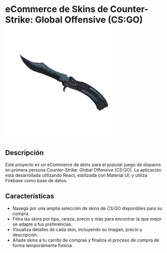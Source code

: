 # eCommerce de Skins de Counter-Strike: Global Offensive (CS:GO) ![CS:GO Skins eCommerce](/public/img/skins/skin-0.png)

## Descripción

Este proyecto es un eCommerce de skins para el popular juego de disparos en primera persona Counter-Strike: Global Offensive (CS:GO). La aplicación está desarrollada utilizando React, estilizada con Material UI, y utiliza Firebase como base de datos.

## Características

- Navega por una amplia selección de skins de CS:GO disponibles para su compra.
- Filtra las skins por tipo, rareza, precio y más para encontrar la que mejor se adapte a tus preferencias.
- Visualiza detalles de cada skin, incluyendo su imagen, precio y descripción.
- Añade skins a tu carrito de compras y finaliza el proceso de compra de forma temporalmente fixticia.
